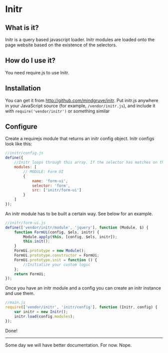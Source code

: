 # Initr

## What is it?

Initr is a query based javascript loader. Initr modules are loaded onto the page website based on the existence of the selectors.

## How do I use it?

You need require.js to use Initr.

## Installation

You can get it from http://github.com/mindgruve/initr. Put initr.js anywhere in your JavaScript source (for example, `/vendor/initr.js`), and include it with `require('vendor/initr')` or something similar

## Configure

Create a requirejs module that returns an initr config object. Initr configs look like this:

```js
//initr/config.js
define({
    //Initr loops through this array. If the selector has matches on the current page, then src is loaded by Initr
    modules: [
        // MODULE: Form UI
        {
            name: 'form-ui',
            selector: 'form',
            src: ['initr/form-ui']
        }
	]
});

```

An initr module has to be built a certain way. See below for an example.

```js
//initr/form-ui.js
define(['vendor/initr/module', 'jquery'], function (Module, $) {
	function FormUi(config, $els, initr) {
        Module.apply(this, [config, $els, initr]);
        this.init();
    }
	FormUi.prototype = new Module();
    FormUi.prototype.constructor = FormUi;
	FormUi.prototype.init = function () {
		//Initialize your custom logic
	};
	return FormUi;
});
```

Once you have an initr module and a config you can create an initr instance and use them.

```js
//main.js
require(['vendor/initr', 'initr/config'], function (Initr, config) {
	var initr = new Initr();
	initr.load(config.modules);
});
```

Done!

-----

Some day we will have better documentation. For now. Nope.
